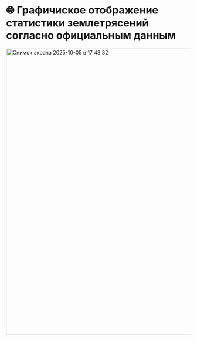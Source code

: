 # 🌐 Графичиское отображение статистики землетрясений согласно официальным данным
<img width="1516" height="780" alt="Снимок экрана 2025-10-05 в 17 48 32" src="https://github.com/user-attachments/assets/174e8528-cd92-4dae-9e43-646db6ebaf14" />
